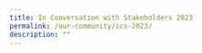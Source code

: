 ```yaml
---
title: In Conversation with Stakeholders 2023
permalink: /our-community/ics-2023/
description: ""
---
```

